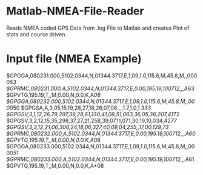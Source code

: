 Matlab-NMEA-File-Reader
=======================

Reads NMEA coded GPS Data from .log File to Matlab and creates Plot of stats and course driven.



Input file (NMEA Example)
=========================

$GPGGA,080231.000,5102.0344,N,01344.3717,E,1,09,1.0,115.6,M,45.8,M,,0000*53
$GPRMC,080231.000,A,5102.0344,N,01344.3717,E,0.00,195.19,100712,,,A*63
$GPVTG,195.19,T,,M,0.00,N,0.0,K,A*08
$GPGGA,080232.000,5102.0344,N,01344.3717,E,1,09,1.0,115.6,M,45.8,M,,0000*50
$GPGSA,A,3,05,15,19,28,27,18,26,07,08,,,,1.7,1.0,1.3*33
$GPGSV,3,1,12,26,79,297,39,28,61,130,41,08,51,063,36,05,36,207,41*72
$GPGSV,3,2,12,15,35,298,37,27,21,258,39,07,11,071,30,19,10,034,42*77
$GPGSV,3,3,12,21,06,306,24,18,06,327,40,09,04,255,,17,00,139,*73
$GPRMC,080232.000,A,5102.0344,N,01344.3717,E,0.00,195.19,100712,,,A*60
$GPVTG,195.19,T,,M,0.00,N,0.0,K,A*08
$GPGGA,080233.000,5102.0344,N,01344.3717,E,1,09,1.0,115.6,M,45.8,M,,0000*51
$GPRMC,080233.000,A,5102.0344,N,01344.3717,E,0.00,195.19,100712,,,A*61
$GPVTG,195.19,T,,M,0.00,N,0.0,K,A*08
